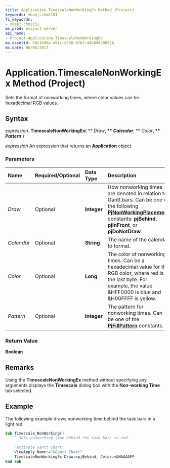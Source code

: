 ```yaml
---
title: Application.TimescaleNonWorkingEx Method (Project)
keywords: vbapj.chm2151
f1_keywords:
- vbapj.chm2151
ms.prod: project-server
api_name:
- Project.Application.TimescaleNonWorkingEx
ms.assetid: 50c1b96a-a91c-d538-07b7-44b048c8052b
ms.date: 06/08/2017
---
```



# Application.TimescaleNonWorkingEx Method (Project)

Sets the format of nonworking times, where color values can be hexadecimal RGB values.


## Syntax

 _expression_. **TimescaleNonWorkingEx**( ** _Draw_**, ** _Calendar_**, ** _Color_**, ** _Pattern_** )

 _expression_ An expression that returns an **Application** object.


### Parameters



|**Name**|**Required/Optional**|**Data Type**|**Description**|
|:-----|:-----|:-----|:-----|
| _Draw_|Optional|**Integer**|How nonworking times are denoted in relation to Gantt bars. Can be one of the following  **[PjNonWorkingPlacement](pjnonworkingplacement-enumeration-project.md)** constants: **pjBehind**, **pjInFront**, or **pjDoNotDraw**.|
| _Calendar_|Optional|**String**|The name of the calendar to format.|
| _Color_|Optional|**Long**|The color of nonworking times. Can be a hexadecimal value for the RGB color, where red is the last byte. For example, the value &HFF0000 is blue and &H00FFFF is yellow. |
| _Pattern_|Optional|**Integer**|The pattern for nonworking times. Can be one of the  **[PjFillPattern](pjfillpattern-enumeration-project.md)** constants.|

### Return Value

 **Boolean**


## Remarks

Using the  **TimescaleNonWorkingEx** method without specifying any arguments displays the **Timescale** dialog box with the **Non-working Time** tab selected.


## Example

The following example draws nonworking time behind the task bars in a light red.


```vb
Sub Timescale_NonWorking() 
    ' Sets nonworking time behind the task bars to red. 
 
    'Activate Gantt Chart. 
    ViewApply Name:="&Gantt Chart" 
    TimescaleNonWorkingEx Draw:=pjBehind, Color:=&HAAAAFF 
End Sub
```


